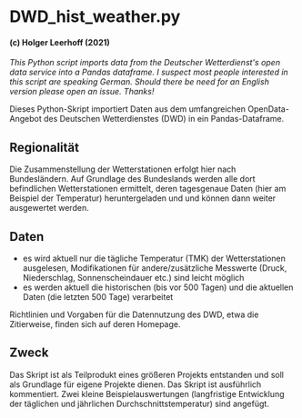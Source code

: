 # DWD_hist_weather.py

#### (c) Holger Leerhoff (2021)

*This Python script imports data from the Deutscher Wetterdienst's open data service into a Pandas dataframe. I suspect most people interested in this script are speaking German. Should there be need for an English version please open an issue. Thanks!*

Dieses Python-Skript importiert Daten aus dem umfangreichen OpenData-Angebot des Deutschen Wetterdienstes (DWD) in ein Pandas-Dataframe.

## Regionalität
Die Zusammenstellung der Wetterstationen erfolgt hier nach Bundesländern. Auf Grundlage des Bundeslands werden alle dort befindlichen Wetterstationen ermittelt, deren tagesgenaue Daten (hier am Beispiel der Temperatur)  heruntergeladen und und können dann weiter ausgewertet werden.

## Daten
- es wird aktuell nur die tägliche Temperatur (TMK) der Wetterstationen ausgelesen, Modifikationen für andere/zusätzliche Messwerte (Druck, Niederschlag, Sonnenscheindauer etc.) sind leicht möglich
- es werden aktuell die historischen (bis vor 500 Tagen) und die aktuellen Daten (die letzten 500 Tage) verarbeitet

Richtlinien und Vorgaben für die Datennutzung des DWD, etwa die Zitierweise, finden sich auf deren Homepage.

## Zweck
Das Skript ist als Teilprodukt eines größeren Projekts entstanden und soll als Grundlage für eigene Projekte dienen. Das Skript ist ausführlich kommentiert. Zwei kleine Beispielauswertungen (langfristige Entwicklung der täglichen und jährlichen Durchschnittstemperatur) sind angefügt.
